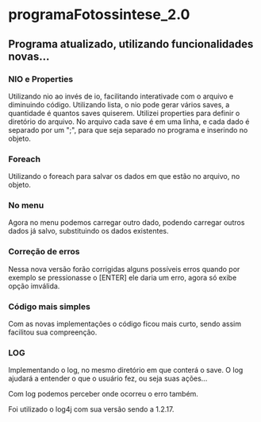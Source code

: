 # programaFotossintese_2.0

## Programa atualizado, utilizando funcionalidades novas...

### NIO e Properties

Utilizando nio ao invés de io, facilitando interativade com o arquivo e diminuindo código. Utilizando lista, o nio pode gerar vários saves, a quantidade é quantos saves quiserem. Utilizei properties para definir o diretório do arquivo. No arquivo cada save é em uma linha, e cada dado é separado por um ";", para que seja separado no programa e inserindo no objeto.

### Foreach

Utilizando o foreach para salvar os dados em que estão no arquivo, no objeto.

### No menu

Agora no menu podemos carregar outro dado, podendo carregar outros dados já salvo, substituindo os dados existentes.

### Correção de erros

Nessa nova versão forão corrigidas alguns possíveis erros quando por exemplo se pressionasse o [ENTER] ele daria um erro, agora só exibe opção imválida.

### Código mais simples

Com as novas implementações o código ficou mais curto, sendo assim facilitou sua compreenção.

### LOG

Implementando o log, no mesmo diretório em que conterá o save. O log ajudará a entender o que o usuário fez, ou seja suas ações...

Com log podemos perceber onde ocorreu o erro também.

Foi utilizado o log4j com sua versão sendo a 1.2.17.
